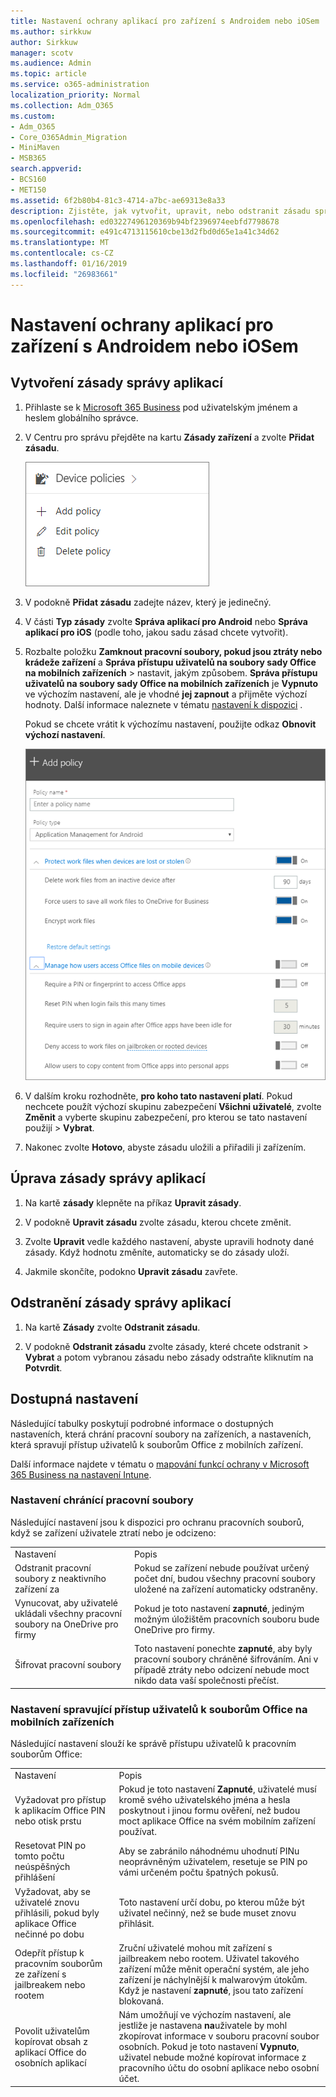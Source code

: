 ```yaml
---
title: Nastavení ochrany aplikací pro zařízení s Androidem nebo iOSem
ms.author: sirkkuw
author: Sirkkuw
manager: scotv
ms.audience: Admin
ms.topic: article
ms.service: o365-administration
localization_priority: Normal
ms.collection: Adm_O365
ms.custom:
- Adm_O365
- Core_O365Admin_Migration
- MiniMaven
- MSB365
search.appverid:
- BCS160
- MET150
ms.assetid: 6f2b80b4-81c3-4714-a7bc-ae69313e8a33
description: Zjistěte, jak vytvořit, upravit, nebo odstranit zásadu správy aplikace a ochrana souborů práce na Android nebo iOS zařízení.
ms.openlocfilehash: ed03227496120369b94bf2396974eebfd7798678
ms.sourcegitcommit: e491c4713115610cbe13d2fbd0d65e1a41c34d62
ms.translationtype: MT
ms.contentlocale: cs-CZ
ms.lasthandoff: 01/16/2019
ms.locfileid: "26983661"
---
```

# <a name="set-app-protection-settings-for-android-or-ios-devices"></a>Nastavení ochrany aplikací pro zařízení s Androidem nebo iOSem

## <a name="create-an-app-management-policy"></a>Vytvoření zásady správy aplikací

1. Přihlaste se k [Microsoft 365 Business](https://portal.office.com) pod uživatelským jménem a heslem globálního správce. 
    
2. V Centru pro správu přejděte na kartu **Zásady zařízení** a zvolte **Přidat zásadu**.
    
    ![Device policies card in the admin center.](media/27c12b61-d112-4348-b557-4f3e46204797.png)
  
3. V podokně **Přidat zásadu** zadejte název, který je jedinečný. 
    
4. V části **Typ zásady** zvolte **Správa aplikací pro Android** nebo **Správa aplikací pro iOS** (podle toho, jakou sadu zásad chcete vytvořit). 
    
5. Rozbalte položku **Zamknout pracovní soubory, pokud jsou ztráty nebo krádeže zařízení** a **Správa přístupu uživatelů na soubory sady Office na mobilních zařízeních** \> nastavit, jakým způsobem. **Správa přístupu uživatelů na soubory sady Office na mobilních zařízeních** je **Vypnuto** ve výchozím nastavení, ale je vhodné **jej zapnout** a přijměte výchozí hodnoty. Další informace naleznete v tématu [nastavení k dispozici](app-protection-settings-for-android-and-ios.md#bkmk_availablesettings) . 
    
    Pokud se chcete vrátit k výchozímu nastavení, použijte odkaz **Obnovit výchozí nastavení**. 
    
    ![Screenshot of Create a policy with Application management for Android selected](media/eabbe06d-ac0a-4f3a-8630-68c808b1e662.png)
  
6. V dalším kroku rozhodněte, **pro koho tato nastavení platí**. Pokud nechcete použít výchozí skupinu zabezpečení **Všichni uživatelé**, zvolte **Změnit** a vyberte skupinu zabezpečení, pro kterou se tato nastavení použijí \> **Vybrat**.
    
7. Nakonec zvolte **Hotovo**, abyste zásadu uložili a přiřadili ji zařízením. 
    
## <a name="edit-an-app-management-policy"></a>Úprava zásady správy aplikací

1. Na kartě **zásady** klepněte na příkaz **Upravit zásady**.
    
2. V podokně **Upravit zásadu** zvolte zásadu, kterou chcete změnit. 
    
3. Zvolte **Upravit** vedle každého nastavení, abyste upravili hodnoty dané zásady. Když hodnotu změníte, automaticky se do zásady uloží. 
    
4. Jakmile skončíte, podokno **Upravit zásadu** zavřete. 
    
## <a name="delete-an-app-management-policy"></a>Odstranění zásady správy aplikací

1. Na kartě **Zásady** zvolte **Odstranit zásadu**.
    
2. V podokně **Odstranit zásadu** zvolte zásady, které chcete odstranit \> **Vybrat** a potom vybranou zásadu nebo zásady odstraňte kliknutím na **Potvrdit**. 
    
## <a name="available-settings"></a>Dostupná nastavení

Následující tabulky poskytují podrobné informace o dostupných nastaveních, která chrání pracovní soubory na zařízeních, a nastaveních, která spravují přístup uživatelů k souborům Office z mobilních zařízení.
  
 Další informace najdete v tématu o [mapování funkcí ochrany v Microsoft 365 Business na nastavení Intune](map-protection-features-to-intune-settings.md). 
  
### <a name="settings-that-protect-work-files"></a>Nastavení chránící pracovní soubory

Následující nastavení jsou k dispozici pro ochranu pracovních souborů, když se zařízení uživatele ztratí nebo je odcizeno:
  
|||
|:-----|:-----|
|Nastavení  <br/> |Popis  <br/> |
|Odstranit pracovní soubory z neaktivního zařízení za  <br/> |Pokud se zařízení nebude používat určený počet dní, budou všechny pracovní soubory uložené na zařízení automaticky odstraněny.  <br/> |
|Vynucovat, aby uživatelé ukládali všechny pracovní soubory na OneDrive pro firmy  <br/> |Pokud je toto nastavení **zapnuté**, jediným možným úložištěm pracovních souboru bude OneDrive pro firmy.  <br/> |
|Šifrovat pracovní soubory  <br/> |Toto nastavení ponechte **zapnuté**, aby byly pracovní soubory chráněné šifrováním. Ani v případě ztráty nebo odcizení nebude moct nikdo data vaší společnosti přečíst.  <br/> |
   
### <a name="settings-that-control-how-users-access-office-files-on-mobile-devices"></a>Nastavení spravující přístup uživatelů k souborům Office na mobilních zařízeních

Následující nastavení slouží ke správě přístupu uživatelů k pracovním souborům Office:
  
|||
|:-----|:-----|
|Nastavení  <br/> |Popis  <br/> |
|Vyžadovat pro přístup k aplikacím Office PIN nebo otisk prstu  <br/> |Pokud je toto nastavení **Zapnuté**, uživatelé musí kromě svého uživatelského jména a hesla poskytnout i jinou formu ověření, než budou moct aplikace Office na svém mobilním zařízení používat.  <br/> |
|Resetovat PIN po tomto počtu neúspěšných přihlášení  <br/> |Aby se zabránilo náhodnému uhodnutí PINu neoprávněným uživatelem, resetuje se PIN po vámi určeném počtu špatných pokusů.  <br/> |
|Vyžadovat, aby se uživatelé znovu přihlásili, pokud byly aplikace Office nečinné po dobu  <br/> |Toto nastavení určí dobu, po kterou může být uživatel nečinný, než se bude muset znovu přihlásit.  <br/> |
|Odepřít přístup k pracovním souborům ze zařízení s jailbreakem nebo rootem  <br/> |Zruční uživatelé mohou mít zařízení s jailbreakem nebo rootem. Uživatel takového zařízení může měnit operační systém, ale jeho zařízení je náchylnější k malwarovým útokům. Když je nastavení **zapnuté**, jsou tato zařízení blokovaná.  <br/> |
|Povolit uživatelům kopírovat obsah z aplikací Office do osobních aplikací  <br/> |Nám umožňují ve výchozím nastavení, ale jestliže je nastavena **na**uživatele by mohl zkopírovat informace v souboru pracovní soubor osobních. Pokud je toto nastavení **Vypnuto**, uživatel nebude možné kopírovat informace z pracovního účtu do osobní aplikace nebo osobní účet.<br/> |
   

  

